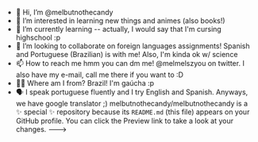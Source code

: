 - 👋 Hi, I’m @melbutnothecandy
- 👀 I’m interested in learning new things and animes (also books!)
- 🌱 I’m currently learning -- actually, I would say that I'm cursing highschool :p
- 💞️ I’m looking to collaborate on foreign languages assignments! Spanish and Portuguese (Brazilian) is with me! Also, I'm kinda ok w/ science
- 📫 How to reach me hmm you can dm me! @melmelszyou on twitter. I also have my e-mail, call me there if you want to :D
- 🏳️‍🌈 Where am I from? Brazil! I'm gaúcha :p
- 🗣️ I speak portuguese fluently and I try English and Spanish. Anyways, we have google translator ;)
melbutnothecandy/melbutnothecandy is a ✨ special ✨ repository because its `README.md` (this file) appears on your GitHub profile.
You can click the Preview link to take a look at your changes.
--->
